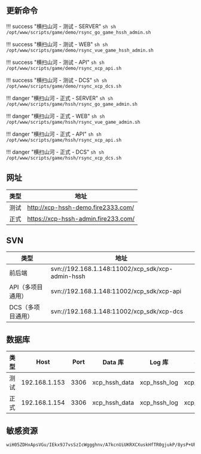 ## 更新命令

!!! success "横扫山河 - 测试 - SERVER"
    ``` sh
    sh /opt/www/scripts/game/demo/rsync_go_game_hssh_admin.sh
    ```

!!! success "横扫山河 - 测试 - WEB"
    ``` sh
    sh /opt/www/scripts/game/demo/rsync_vue_game_hssh_admin.sh
    ```

!!! success "横扫山河 - 测试 - API"
    ``` sh
    sh /opt/www/scripts/game/demo/rsync_xcp_api.sh
    ```

!!! success "横扫山河 - 测试 - DCS"
    ``` sh
    sh /opt/www/scripts/game/demo/rsync_xcp_dcs.sh
    ```

!!! danger "横扫山河 - 正式 - SERVER"
    ``` sh
    sh /opt/www/scripts/game/hssh/rsync_go_game_admin.sh
    ```

!!! danger "横扫山河 - 正式 - WEB"
    ``` sh
    sh /opt/www/scripts/game/hssh/rsync_vue_game_admin.sh
    ```

!!! danger "横扫山河 - 正式 - API"
    ``` sh
    sh /opt/www/scripts/game/hssh/rsync_xcp_api.sh
    ```

!!! danger "横扫山河 - 正式 - DCS"
    ``` sh
    sh /opt/www/scripts/game/hssh/rsync_xcp_dcs.sh
    ```

## 网址

| 类型 | 地址                                  |
| ---- | ------------------------------------- |
| 测试 | <http://xcp-hssh-demo.fire2333.com/>  |
| 正式 | <https://xcp-hssh-admin.fire233.com/> |


## SVN

| 类型              | 地址                                             |
| ----------------- | ------------------------------------------------ |
| 前后端            | svn://192.168.1.148:11002/xcp_sdk/xcp-admin-hssh |
| API（多项目通用） | svn://192.168.1.148:11002/xcp_sdk/xcp-api        |
| DCS（多项目通用） | svn://192.168.1.148:11002/xcp_sdk/xcp-dcs        |


## 数据库

| 类型 | Host          | Port | Data 库       | Log 库       | Site 库       |
| ---- | ------------- | ---- | ------------- | ------------ | ------------- |
| 测试 | 192.168.1.153 | 3306 | xcp_hssh_data | xcp_hssh_log | xcp_hssh_site |
| 正式 | 192.168.1.154 | 3306 | xcp_hssh_data | xcp_hssh_log | xcp_hssh_site |


## 敏感资源
```
wiH05ZDHxApsVGu/IEkx9J7vsSzIcWggghnv/A7kcnUiUKRXCXuskHfTR0gjukP/8ysP+UhyloAiH/3OX3EfUwm8VO7xc4SYyw8UpUj5OPu/y8RVFai2NM5MhiePODpyRx18IK2y72lO9Gp11SVzzDdVBBWdeRCmc8T5KDV0iOEgExFHpU2Bbfyhpp/Dp4yQyFcsNjpyYq4OkdBvCKOuFrATuuiFd9FF7INQZb5udRG73J2VCAVwL3UGokvDXDsIT6eHUk8l5elP7Mc1iCWgLjHMMDe4dQnZv4o/e82SQmXB
```